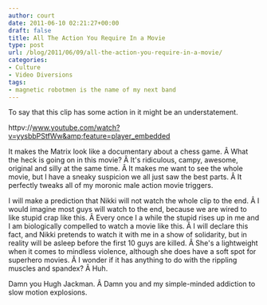 ```yaml
---
author: court
date: 2011-06-10 02:21:27+00:00
draft: false
title: All The Action You Require In a Movie
type: post
url: /blog/2011/06/09/all-the-action-you-require-in-a-movie/
categories:
- Culture
- Video Diversions
tags:
- magnetic robotmen is the name of my next band
---
```


To say that this clip has some action in it might be an understatement.

httpv://www.youtube.com/watch?v=yysbbPStfWw&amp;feature=player_embedded

It makes the Matrix look like a documentary about a chess game. Â What the heck is going on in this movie? Â It's ridiculous, campy, awesome, original and silly at the same time. Â It makes me want to see the whole movie, but I have a sneaky suspicion we all just saw the best parts. Â It perfectly tweaks all of my moronic male action movie triggers.

I will make a prediction that Nikki will not watch the whole clip to the end. Â I would imagine most guys will watch to the end, because we are wired to like stupid crap like this. Â Every once I a while the stupid rises up in me and I am biologically compelled to watch a movie like this. Â I will declare this fact, and Nikki pretends to watch it with me in a show of solidarity, but in reality will be asleep before the first 10 guys are killed. Â She's a lightweight when it comes to mindless violence, although she does have a soft spot for superhero movies. Â I wonder if it has anything to do with the rippling muscles and spandex? Â Huh.

Damn you Hugh Jackman. Â Damn you and my simple-minded addiction to slow motion explosions.
